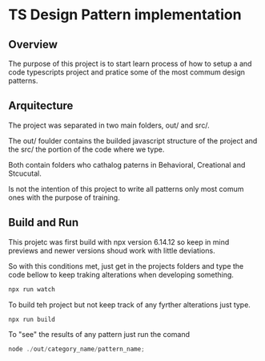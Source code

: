 # TS Design Pattern implementation

## Overview

The purpose of this project is to start learn process of how to setup a and code typescripts project and pratice some of the most commum design patterns.

## Arquitecture

The project was separated in two main folders, out/ and src/.

The out/ foulder contains the builded javascript structure of the project and the src/ the portion of the code where we type.

Both contain folders who cathalog paterns in Behavioral, Creational and Stcucutal.

Is not the intention of this project to write all patterns only most comum ones with the purpose of training.

## Build and Run

This projetc was first build with npx version 6.14.12 so keep in mind previews and newer versions shoud work with little deviations.

So with this conditions met, just get in the projects folders and type the code bellow to keep traking alterations when developing something.

```js
npx run watch
```

To build teh project but not keep track of any fyrther alterations just type.

```js
npx run build
```

To "see" the results of any pattern just run the comand

```js
node ./out/category_name/pattern_name;
```

<!--
purpose of the project
the problem it solves
how to run the project
how to improve project
 -->
